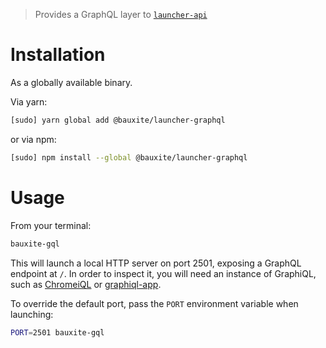> Provides a GraphQL layer to [`launcher-api`](../launcher-api)

# Installation

As a globally available binary.

Via yarn:

```bash
[sudo] yarn global add @bauxite/launcher-graphql
```

or via npm:

```bash
[sudo] npm install --global @bauxite/launcher-graphql
```

# Usage

From your terminal:

```bash
bauxite-gql
```

This will launch a local HTTP server on port 2501, exposing a GraphQL endpoint
at `/`. In order to inspect it, you will need an instance of GraphiQL, such as [ChromeiQL](https://chrome.google.com/webstore/detail/.../fkkiamalmpiidkljmicmjfbieiclmeij) or [graphiql-app](https://github.com/skevy/graphiql-app).

To override the default port, pass the `PORT` environment variable when launching:

```bash
PORT=2501 bauxite-gql
```
